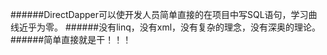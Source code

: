 ######DirectDapper可以使开发人员简单直接的在项目中写SQL语句，学习曲线近乎为零。
######没有linq，没有xml，没有复杂的理念，没有深奥的理论。
######简单直接就是干！！！
